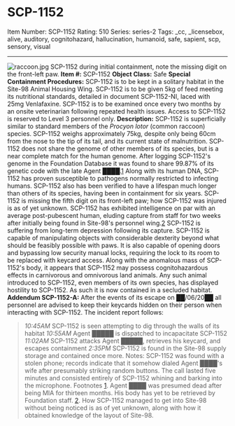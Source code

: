 # SCP-1152
Item Number: SCP-1152
Rating: 510
Series: series-2
Tags: _cc, _licensebox, alive, auditory, cognitohazard, hallucination, humanoid, safe, sapient, scp, sensory, visual

---

![raccoon.jpg](http://scp-wiki.wdfiles.com/local--files/adoption-poster-bandit/raccoon.jpg)
SCP-1152 during initial containment, note the missing digit on the front-left paw.
**Item #:** SCP-1152
**Object Class:** Safe
**Special Containment Procedures:** SCP-1152 is to be kept in a solitary habitat in the Site-98 Animal Housing Wing. SCP-1152 is to be given 5kg of feed meeting its nutritional standards, detailed in document SCP-1152-NI, laced with 25mg Venlafaxine. SCP-1152 is to be examined once every two months by an onsite veterinarian following repeated health issues. Access to SCP-1152 is reserved to Level 3 personnel only.
**Description:** SCP-1152 is superficially similar to standard members of the _Procyon lotor_ (common raccoon) species. SCP-1152 weighs approximately 75kg, despite only being 60cm from the nose to the tip of its tail, and its current state of malnutrition. SCP-1152 does not share the genome of other members of its species, but is a near complete match for the human genome. After logging SCP-1152's genome in the Foundation Database it was found to share 99.87% of its genetic code with the late Agent ████.[1](javascript:;) Along with its human DNA, SCP-1152 has proven susceptible to pathogens normally restricted to infecting humans. SCP-1152 also has been verified to have a lifespan much longer than others of its species, having been in containment for six years. SCP-1152 is missing the fifth digit on its front-left paw; how SCP-1152 was injured is as of yet unknown.
SCP-1152 has exhibited intelligence on par with an average post-pubescent human, eluding capture from staff for two weeks after initially being found in Site-98's personnel wing.[2](javascript:;) SCP-1152 is suffering from long-term depression following its capture. SCP-1152 is capable of manipulating objects with considerable dexterity beyond what should be feasibly possible with paws. It is also capable of opening doors and bypassing low security manual locks, requiring the lock to its room to be replaced with keycard access.
Along with the anomalous mass of SCP-1152's body, it appears that SCP-1152 may possess cognitohazardous effects in carnivorous and omnivorous land animals. Any such animal introduced to SCP-1152, even members of its own species, has displayed hostility to SCP-1152. As such it is now contained in a secluded habitat.
**Addendum SCP-1152-A:** After the events of its escape on ██/06/20██ all personnel are advised to keep their keycards hidden on their person when interacting with SCP-1152. The incident report follows:
> _10:45AM_ SCP-1152 is seen attempting to dig through the walls of its habitat
> _10:55AM_ Agent █████ is dispatched to incapacitate SCP-1152
> _11:02AM_ SCP-1152 attacks Agent █████, retrieves his keycard, and escapes containment
> _2:35PM_ SCP-1152 is found in the Site-98 supply storage and contained once more.
> Notes: SCP-1152 was found with a stolen phone; records indicate that it somehow dialed Agent ████'s wife after presumably striking random buttons. The call lasted five minutes and consisted entirely of SCP-1152 whining and barking into the microphone.
Footnotes
[1](javascript:;). Agent ████ was presumed dead after being MIA for thirteen months. His body has yet to be retrieved by Foundation staff.
[2](javascript:;). How SCP-1152 managed to get into Site-98 without being noticed is as of yet unknown, along with how it obtained knowledge of the layout of Site-98.